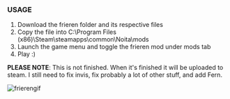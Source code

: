 ### USAGE
1. Download the frieren folder and its respective files
2. Copy the file into C:\Program Files (x86)\Steam\steamapps\common\Noita\mods 
3. Launch the game menu and toggle the frieren mod under mods tab
4. Play :)

__PLEASE NOTE__: This is not finished. When it's finished it will be uploaded to steam. I still need to fix invis, fix probably a lot of other stuff, and add Fern.

![frierengif](https://github.com/user-attachments/assets/495a5dc6-7ae4-42aa-b56c-b170f99f44a3)
